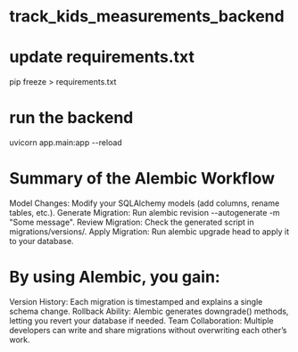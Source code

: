 # track_kids_measurements_backend

# update requirements.txt
pip freeze > requirements.txt

# run the backend
uvicorn app.main:app --reload

# Summary of the Alembic Workflow
Model Changes: Modify your SQLAlchemy models (add columns, rename tables, etc.).
Generate Migration: Run alembic revision --autogenerate -m "Some message".
Review Migration: Check the generated script in migrations/versions/.
Apply Migration: Run alembic upgrade head to apply it to your database.

# By using Alembic, you gain:
Version History: Each migration is timestamped and explains a single schema change.
Rollback Ability: Alembic generates downgrade() methods, letting you revert your database if needed.
Team Collaboration: Multiple developers can write and share migrations without overwriting each other’s work.




